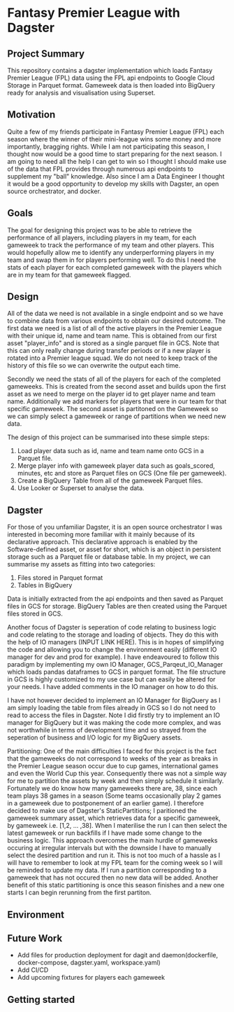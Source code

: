 # Fantasy Premier League with Dagster

## Project Summary

This repository contains a dagster implementation which loads Fantasy Premier League (FPL) data using the FPL api endpoints to Google Cloud Storage in Parquet format. Gameweek data is then loaded into BigQuery ready for analysis and visualisation using Superset.


## Motivation

Quite a few of my friends participate in Fantasy Premier League (FPL) each season where the winner of their mini-league wins some money and more importantly, bragging rights. While I am not participating this season, I thought now would be a good time to start preparing for the next season. I am going to need all the help I can get to win so I thought I should make use of the data that FPL provides through numerous api endpoints to supplement my "ball" knowledge. Also since I am a Data Engineer I thought it would be a good opportunity to develop my skills with Dagster, an open source orchestrator, and docker. 


## Goals

The goal for designing this project was to be able to retrieve the performance of all players, including players in my team, for each gameweek to track the performance of my team and other players. This would hopefully allow me to identify any underperforming players in my team and swap them in for players performing well. To do this I need the stats of each player for each completed gameweek with the players which are in my team for that gameweek flagged.



## Design

All of the data we need is not available in a single endpoint and so we have to combine data from various endpoints to obtain our desired outcome. The first data we need is a list of all of the active players in the Premier League with their unique id, name and team name. This is obtained from our first asset "player_info" and is stored as a single parquet file in GCS. Note that this can only really change during transfer periods or if a new player is rotated into a Premier league squad. We do not need to keep track of the history of this file so we can overwrite the output each time.

Secondly we need the stats of all of the players for each of the completed gameweeks. This is created from the second asset and builds upon the first asset as we need to merge on the player id to get player name and team name. Additionally we add markers for players that were in our team for that specific gameweek. The second asset is partitoned on the Gameweek so we can simply select a gameweek or range of partitions when we need new data.

The design of this project can be summarised into these simple steps:

1. Load player data such as id, name and team name onto GCS in a Parquet file.
2. Merge player info with gameweek player data  such as goals_scored, minutes, etc and store as Parquet files on GCS (One file per gameweek).
3. Create a BigQuery Table from all of the gameweek Parquet files.
4. Use Looker or Superset to analyse the data. 

## Dagster

For those of you unfamiliar Dagster, it is an open source orchestrator I was interested in becoming more familiar with it mainly because of its declarative approach.  This declarative approach is enabled by the Software-defined asset, or asset for short, which is an object in persistent storage such as a Parquet file or database table. In my project, we can summarise my assets as fitting into two categories:

1. Files stored in Parquet format
2. Tables in BigQuery



Data is initially extracted from the api endpoints and then saved as Parquet files in GCS for storage. BigQuery Tables are then created using the Parquet files stored in GCS.


Another focus of Dagster is seperation of code relating to business logic and code relating to the storage and loading of objects. They do this with the help of IO managers (INPUT LINK HERE). This is in hopes of simplifying the code and allowing you to change the environment easily (different IO manager for dev and prod for example). I have endeavoured to follow this paradigm by implementing my own IO Manager, GCS_Parqeut_IO_Manager which loads pandas dataframes to GCS in parquet format. The file structure in GCS is highly customized to my use case but can easily be altered for your needs. I have added comments in the IO manager on how to do this.

I have not however decided to implement an IO Manager for BigQuery as I am simply loading the table from files already in GCS so I do not need to read to access the files in Dagster. Note I did firstly try to implement an IO manager for BigQuery but it was making the code more complex, and was not worthwhile in terms of development time and so strayed from the seperation of business and I/O logic for my BigQuery assets. 

Partitioning: One of the main difficulties I faced for this project is the fact that the gameweeks do not correspond to weeks of the year as breaks in the Premier League season occur due to cup games, international games and even the World Cup this year. Consequently there was not a simple way for me to partition the assets by week and then simply schedule it similarly. Fortunately we do know how many gameweeks there are, 38, since each team plays 38 games in a season (Some teams occasionally play 2 games in a gameweek due to postponement of an earlier game). I therefore decided to make use of Dagster's StaticPartitions; I paritioned the gameweek summary asset, which retrieves data for a specific gameweek, by gameweek i.e. [1,2, ... ,38]. When I materilise the run I can then select the latest gameweek or run backfills if I have made some change to the business logic. This approach overcomes the main hurdle of gameweeks occuring at irregular intervals but with the downside I have to manually select the desired partition and run it. This is not too much of a hassle as I will have to remember to look at my FPL team for the coming week so I will be reminded to update my data. If I run a partition corresponding to a gameweek that has not occured then no new data will be added. Another benefit of this static partitioning is once this season finishes and a new one starts I can begin rerunning from the first partiton.





## Environment




## Future Work
*    Add files for production deployment for dagit and daemon(dockerfile, docker-compose, dagster.yaml, workspace.yaml) 
*    Add CI/CD
*    Add upcoming fixtures for players each gameweek


## Getting started


